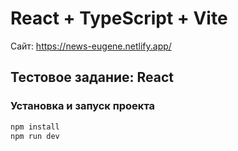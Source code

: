 # React + TypeScript + Vite
Сайт: https://news-eugene.netlify.app/

## Тестовое задание: React

### Установка и запуск проекта

```sh
npm install
npm run dev
```

